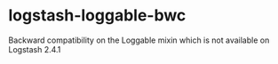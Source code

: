 # logstash-loggable-bwc
Backward compatibility on the Loggable mixin which is not available on Logstash 2.4.1
